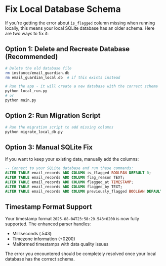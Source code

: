 # Fix Local Database Schema

If you're getting the error about `is_flagged` column missing when running locally, this means your local SQLite database has an older schema. Here are two ways to fix it:

## Option 1: Delete and Recreate Database (Recommended)
```bash
# Delete the old database file
rm instance/email_guardian.db
rm email_guardian_local.db  # if this exists instead

# Run the app - it will create a new database with the correct schema
python local_run.py
# or
python main.py
```

## Option 2: Run Migration Script
```bash
# Run the migration script to add missing columns
python migrate_local_db.py
```

## Option 3: Manual SQLite Fix
If you want to keep your existing data, manually add the columns:

```sql
-- Connect to your SQLite database and run these commands:
ALTER TABLE email_records ADD COLUMN is_flagged BOOLEAN DEFAULT 0;
ALTER TABLE email_records ADD COLUMN flag_reason TEXT;
ALTER TABLE email_records ADD COLUMN flagged_at TIMESTAMP;
ALTER TABLE email_records ADD COLUMN flagged_by TEXT;
ALTER TABLE email_records ADD COLUMN previously_flagged BOOLEAN DEFAULT 0;
```

## Timestamp Format Support
Your timestamp format `2025-08-04T23:58:20.543+0200` is now fully supported. The enhanced parser handles:
- Milliseconds (.543)
- Timezone information (+0200)
- Malformed timestamps with data quality issues

The error you encountered should be completely resolved once your local database has the correct schema.